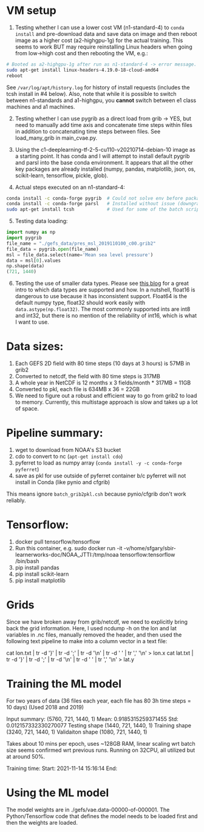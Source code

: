 # VM setup
1. Testing whether I can use a lower cost VM (n1-standard-4) to `conda install` and pre-download data and save data on image and then reboot image as a higher cost (a2-highgpu-1g) for the actual training.  This seems to work BUT may require reinstalling Linux headers when going from low->high cost and then rebooting the VM, e.g.:
```bash
# Booted as a2-highgpu-1g after run as n1-standard-4 -> error message.
sudo apt-get install linux-headers-4.19.0-18-cloud-amd64
reboot
```
See `/var/log/apt/history.log` for history of install requests (includes the tcsh install in #4 below).  Also, note that while it is possible to switch between n1-standards and a1-highgpu, you **cannot** switch between e1 class machines and a1 machines.

2. Testing whether I can use pygrib as a direct load from grib -> YES, but need to manually add time axis and concatenate time steps within files in addition to concatenating time steps between files.  See load_many_grib in main_cvae.py.

3. Using the c1-deeplearning-tf-2-5-cu110-v20210714-debian-10 image as a starting point.  It has conda and I will attempt to install default pygrib and parsl into the base conda environment.  It appears that all the other key packages are already installed (numpy, pandas, matplotlib, json, os, scikit-learn, tensorflow, pickle, glob).

4. Actual steps executed on an n1-standard-4:
```bash
conda install -c conda-forge pygrib  # Could not solve env before package download but installed anyway.
conda install -c conda-forge parsl   # Installed without issue (downgrading sqlalchemy)
sudo apt-get install tcsh            # Used for some of the batch scripts in this dir, could be bypassed.
```

5. Testing data loading:
```python
import numpy as np
import pygrib
file_name = "./gefs_data/pres_msl_2019110100_c00.grib2"
file_data = pygrib.open(file_name)
msl = file_data.select(name='Mean sea level pressure')
data = msl[0].values
np.shape(data)
(721, 1440)
```

6. Testing the use of smaller data types.  Please see [this blog](https://towardsdatascience.com/memory-efficient-data-science-types-53423d48ba1d) for a great intro to which data types are supported and how.  In a nutshell, float16 is dangerous to use because it has inconsistent support.  Float64 is the default numpy type, float32 should work easily with `data.astype(np.float32)`. The most commonly supported ints are int8 and int32, but there is no mention of the reliability of int16, which is what I want to use.

# Data sizes:

1. Each GEFS 2D field with 80 time steps (10 days at 3 hours) is 57MB in grib2
2. Converted to netcdf, the field with 80 time steps is 317MB
3. A whole year in NetCDF is 12 months x 3 fields/month * 317MB = 11GB
4. Converted to pkl, each file is 634MB x 36 = 22GB
5. We need to figure out a robust and efficient way to go from grib2 to load to memory.  Currently, this multistage approach is slow and takes up a lot of space.

# Pipeline summary:

1. wget to download from NOAA's S3 bucket
2. cdo to convert to nc (`apt-get install cdo`)
3. pyferret to load as numpy array (`conda install -y -c conda-forge pyferret`)
4. save as pkl for use outside of pyferret container b/c pyferret will not install in Conda (like pynio and cfgrib)

This means ignore `batch_grib2pkl.csh` because pynio/cfgrib don't work reliably.

# Tensorflow:

1. docker pull tensorflow/tensorflow
2. Run this container, e.g. sudo docker run -it -v/home/sfgary/sbir-learnerworks-doc/NOAA_JTTI:/tmp/noaa tensorflow:tensorflow /bin/bash
3. pip install pandas
4. pip install scikit-learn
5. pip install matplotlib

# Grids

Since we have broken away from grib/netcdf, we need to explicitly
bring back the grid information.  Here, I used ncdump -h on the lon
and lat variables in .nc files, manually removed the header, and
then used the following text pipeline to make into a column vector
in a text file:

cat lon.txt | tr -d '}' | tr -d ';' | tr -d '\n' | tr -d ' ' | tr ',' '\n' > lon.x
cat lat.txt | tr -d '}' | tr -d ';' | tr -d '\n' | tr -d ' ' | tr ',' '\n' > lat.y

# Training the ML model

For two years of data (36 files each year, each file has 80 3h time steps = 10 days)
(Used 2018 and 2019)

Input summary:
(5760, 721, 1440, 1)
Mean: 0.9185315259371455
Std:  0.012157332330270077
Testing shape
(1440, 721, 1440, 1)
Training shape
(3240, 721, 1440, 1)
Validaiton shape
(1080, 721, 1440, 1)

Takes about 10 mins per epoch, uses ~128GB RAM, linear scaling wrt batch size seems
confirmed wrt previous runs. Running on 32CPU, all utilized but at around 50%.

Training time:
Start: 2021-11-14 15:16:14
End: 

# Using the ML model

The model weights are in ./gefs/vae.data-00000-of-000001. The Python/Tensorflow
code that defines the model needs to be loaded first and then the weights are
loaded.